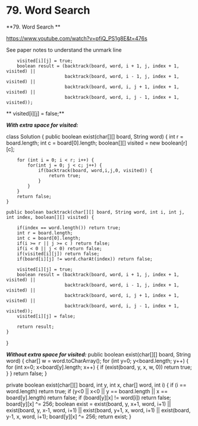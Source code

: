 # 79. Word Search

**79. Word Search **

https://www.youtube.com/watch?v=pfiQ_PS1g8E&t=476s 

See paper notes to understand the unmark line

        visited[i][j] = true;
        boolean result = (backtrack(board, word, i + 1, j, index + 1, visited) ||
                          backtrack(board, word, i - 1, j, index + 1, visited) ||
                          backtrack(board, word, i, j + 1, index + 1, visited) ||
                          backtrack(board, word, i, j - 1, index + 1, visited));
   **     visited[i][j] = false;**

**_With extra space for visited:_**

class Solution {
    public boolean exist(char[][] board, String word) {
        int r = board.length;
        int c = board[0].length;
        boolean[][] visited = new boolean[r][c];
        
        for (int i = 0; i < r; i++) {
            for(int j = 0; j < c; j++) {
                if(backtrack(board, word,i,j,0, visited)) {
                    return true;
                }
            }
        }
        return false;
    }
    
    public boolean backtrack(char[][] board, String word, int i, int j, int index, boolean[][] visited) {
        
        if(index == word.length()) return true;
        int r = board.length;
        int c = board[0].length;
        if(i >= r || j >= c ) return false;
        if(i < 0 || j < 0) return false;
        if(visited[i][j]) return false;
        if(board[i][j] != word.charAt(index)) return false;
        
        visited[i][j] = true;
        boolean result = (backtrack(board, word, i + 1, j, index + 1, visited) ||
                          backtrack(board, word, i - 1, j, index + 1, visited) ||
                          backtrack(board, word, i, j + 1, index + 1, visited) ||
                          backtrack(board, word, i, j - 1, index + 1, visited));
        visited[i][j] = false;
        
        return result;
    }
}

**_Without extra space for visited:_**
public boolean exist(char[][] board, String word) {
    char[] w = word.toCharArray();
    for (int y=0; y<board.length; y++) {
    	for (int x=0; x<board[y].length; x++) {
    		if (exist(board, y, x, w, 0)) return true;
    	}
    }
    return false;
}

private boolean exist(char[][] board, int y, int x, char[] word, int i) {
	if (i == word.length) return true;
	if (y<0 || x<0 || y == board.length || x == board[y].length) return false;
	if (board[y][x] != word[i]) return false;
	board[y][x] ^= 256;
	boolean exist = exist(board, y, x+1, word, i+1)
		|| exist(board, y, x-1, word, i+1)
		|| exist(board, y+1, x, word, i+1)
		|| exist(board, y-1, x, word, i+1);
	board[y][x] ^= 256;
	return exist;
}
## 

## 

